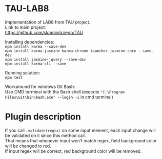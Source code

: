 # TAU-LAB8  
Implementation of LAB8 from TAU project.  
Link to main project:  
https://github.com/skaminskirepo/TAU  

Installing dependencies:  
`npm install karma --save-dev`  
`npm install karma-jasmine karma-chrome-launcher jasmine-core --save-dev`  
`npm install jasmine-jquery --save-dev`  
`npm install karma-cli --save`  

Running solution:  
`npm test`  

Workaround for windows Git Bash:  
Use CMD terminal with the Bash shell (execute `"C:\Program Files\Git\bin\bash.exe" --login -i` in cmd terminal)

# Plugin description
If you call `.validate(regex)` on some input element, each input change will be validated on it since this method call.  
That means that whenever input won't match regex, field background color will be changed to red.  
If input regex will be correct, red background color will be removed.
